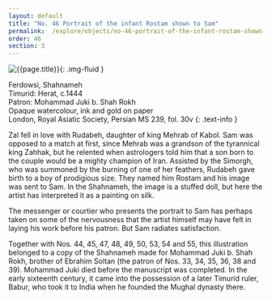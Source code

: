 ```yaml
---
layout: default
title: "No. 46 Portrait of the infant Rostam shown to Sam"
permalink:  /explore/objects/no-46-portrait-of-the-infant-rostam-shown-to-sam
order: 46
section: 3
---
```

![{{page.title}}]({{site.baseurl}}/images/pages/{{page.order}}.jpeg){: .img-fluid }

Ferdowsi, Shahnameh  
Timurid: Herat, c.1444  
Patron: Mohammad Juki b. Shah Rokh  
Opaque watercolour, ink and gold on paper  
London, Royal Asiatic Society, Persian MS 239, fol. 30v
{: .text-info }

Zal fell in love with Rudabeh, daughter of king Mehrab of Kabol. Sam was
opposed to a match at first, since Mehrab was a grandson of the
tyrannical king Zahhak, but he relented when astrologers told him
that a son born to the couple would be a mighty champion of Iran.
Assisted by the Simorgh, who was summoned by the burning of one of
her feathers, Rudabeh gave birth to a boy of prodigious size. They
named him Rostam and his image was sent to Sam. In the Shahnameh,
the image is a stuffed doll, but here the artist has interpreted it
as a painting on silk.

The messenger or courtier who presents the
portrait to Sam has perhaps taken on some of the nervousness that the
artist himself may have felt in laying his work before his patron.
But Sam radiates satisfaction.

Together with Nos.
44,
45,
47,
48,
49,
50,
53,
54 and
55,
this illustration
belonged to a copy of the Shahnameh
made for Mohammad Juki b. Shah Rokh, brother of Ebrahim Soltan (the
patron of Nos.
33,
34,
35,
36,
38 and
39). Mohammad Juki died before
the manuscript was completed. In the early sixteenth century, it came
into the possession of a later Timurid ruler, Babur, who took it to
India when he founded the Mughal dynasty there.

